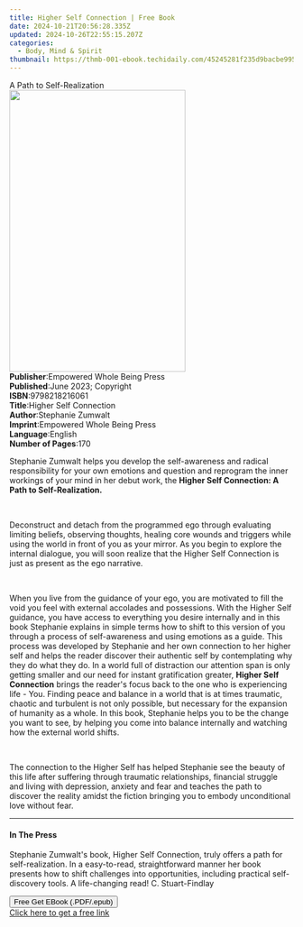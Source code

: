 ```yaml
---
title: Higher Self Connection | Free Book
date: 2024-10-21T20:56:28.335Z
updated: 2024-10-26T22:55:15.207Z
categories:
  - Body, Mind & Spirit
thumbnail: https://thmb-001-ebook.techidaily.com/45245281f235d9bacbe9957f65e4836f43e8ae41c90802ee04b702046e540af4.jpg
---
```

<main id="book-container">
  <div class="flex flex-col">
    <div class="book-brief flex-1 py-6 px-4 sm:p-6 md:py-10 md:px-8">
      <!-- brief-->
      <div class="book-brief-main">A Path to Self-Realization</div>
    </div>
    <div
      class="book-meta-info flex-1 grid gap-4 col-start-1 col-end-3 row-start-1 sm:mb-6 sm:grid-cols-4 lg:gap-6 lg:col-start-2 lg:row-end-6 lg:row-span-6 lg:mb-0"
    >
      <div
        class="book-meta-info-left place-content-center mt-4 p-4 text-sm leading-6 col-start-2 col-span-2 dark:text-slate-400"
      >
        <img
          class="w-full h-500 object-cover rounded-lg sm:h-255 sm:col-span-2 lg:col-span-full"
          src="https://img-001-ebook.techidaily.com/5c24da0235cff65dc0263312eafa0a83b257b2f96d9cd1a3b22c29c541be6c07.jpg"
          alt=""
          width="312"
          height="500"
        />
      </div>
      <div
        class="book-meta-info-right mt-2 col-start-1 row-start-2 col-span-3 self-center"
      >
        <!-- meta data  -->
        <div class="flex flex-col px-4 md:px-8">
          <div class="flex-1">
            <strong>Publisher</strong>:<span class="px-2"
              >Empowered Whole Being Press</span
            >
          </div>
          <div class="flex-1">
            <strong>Published</strong>:<span class="px-2"
              >June 2023; Copyright</span
            >
          </div>
          <div class="flex-1">
            <strong>ISBN</strong>:<span class="px-2">9798218216061</span>
          </div>
          <div class="flex-1">
            <strong>Title</strong>:<span class="px-2"
              >Higher Self Connection</span
            >
          </div>
          <div class="flex-1">
            <strong>Author</strong>:<span class="px-2">Stephanie Zumwalt</span>
          </div>
          <div class="flex-1">
            <strong>Imprint</strong>:<span class="px-2"
              >Empowered Whole Being Press</span
            >
          </div>
          <div class="flex-1">
            <strong>Language</strong>:<span class="px-2">English</span>
          </div>
          <div class="flex-1">
            <strong>Number of Pages</strong>:<span class="px-2">170</span>
          </div>
        </div>
      </div>
    </div>
    <div class="book-description flex-1 py-6 px-4 sm:p-6 md:py-10 md:px-8">
      <div class="book-description-main">
        <div accordion-content="" id="description">
          <p>
            Stephanie Zumwalt helps you develop the self-awareness and radical
            responsibility for your own emotions and question and reprogram the
            inner workings of your mind in her debut work, the
            <strong>Higher Self Connection: A Path to Self-Realization.</strong
            >&nbsp;
          </p>
          <p><br /></p>
          <p>
            Deconstruct and detach from the programmed ego through evaluating
            limiting beliefs, observing thoughts, healing core wounds and
            triggers while using the world in front of you as your
            mirror.&nbsp;As you begin to explore the internal dialogue, you will
            soon realize that the Higher Self Connection is just as present as
            the ego narrative.&nbsp;
          </p>
          <p><br /></p>
          <p>
            When you live from the guidance of your ego, you are motivated to
            fill the void you feel with external accolades and
            possessions.&nbsp;With the Higher Self guidance, you have access to
            everything you desire internally and in this book Stephanie explains
            in simple terms how to shift to this version of you through a
            process of self-awareness and using emotions as a guide.&nbsp;This
            process was developed by Stephanie and her own connection to her
            higher self and helps the reader discover their authentic self by
            contemplating why they do what they do.&nbsp;In a world full of
            distraction our attention span is only getting smaller and our need
            for instant gratification greater,
            <strong>Higher Self Connection</strong> brings the reader's focus
            back to the one who is experiencing life - You.&nbsp;Finding peace
            and balance in a world that is at times traumatic, chaotic and
            turbulent is not only possible, but necessary for the expansion of
            humanity as a whole.&nbsp;In this book, Stephanie helps you to be
            the change you want to see, by helping you come into balance
            internally and watching how the external world shifts.&nbsp;
          </p>
          <p><br /></p>
          <p>
            The connection to the Higher Self has helped Stephanie see the
            beauty of this life after suffering through traumatic relationships,
            financial struggle and living with depression, anxiety and fear and
            teaches the path to discover the reality amidst the fiction bringing
            you to embody unconditional love without fear.
          </p>
        </div>
        <div class="accordion-fader"></div>
      </div>
    </div>
    <div class="book-excerpts flex-1 py-6 px-4 sm:p-6 md:py-10 md:px-8">
      <!-- excerpts-->
      <div class="book-excerpts-main">
        <hr />
        <h4 class="placeholder placeholder-heading">
          <span>In The Press</span>
        </h4>
        <p></p>
        <p>
          Stephanie Zumwalt's book, Higher Self Connection, truly offers a path
          for self-realization. In a easy-to-read, straightforward manner her
          book presents how to shift challenges into opportunities, including
          practical self-discovery tools. A life-changing read! C.
          Stuart-Findlay
        </p>
        <p></p>
      </div>
    </div>
    <div
      class="book-about-author flex-1 py-6 px-4 sm:p-6 md:py-10 md:px-8"
    ></div>
    <div class="book-free-get flex-1 py-6 px-4 sm:p-6 md:py-10 md:px-8">
      <button
        id="btn-free-get"
        class="bg-blue-500 hover:bg-blue-700 text-white font-bold py-2 px-4 rounded"
      >
        Free Get EBook (.PDF/.epub)
      </button>
      <div id="countdown-display" class="px-2 text-lg mt-2"></div>
      <a
        id="free-link"
        class="hidden bg-blue-500 hover:bg-blue-700 text-white font-bold py-2 px-4 rounded"
        href="https://www.ebooks.com/en-us/book/210857408/higher-self-connection/stephanie-zumwalt/"
        target="_blank"
        >Click here to get a free link</a
      >
    </div>
    <script>
      let countdownTime = 0;
      let countdownInterval = null;
      document
        .getElementById('btn-free-get')
        .addEventListener('click', startCountdown);
      function startCountdown() {
        countdownTime = new Date().getTime() + 60000 * 3;
        countdownInterval = setInterval(updateCountdown, 1000);
        document.getElementById('btn-free-get').disabled = true;
        document
          .getElementById('btn-free-get')
          .classList.add('bg-gray-500', 'cursor-not-allowed');
      }
      function updateCountdown() {
        let currentTime = new Date().getTime();
        let timeLeft = countdownTime - currentTime;
        let secondsLeft = Math.floor(timeLeft / 1000);
        document.getElementById('countdown-display').innerHTML =
          `Remaining time: ${secondsLeft} seconds.`;
        if (secondsLeft <= 0) {
          clearInterval(countdownInterval);
          document.getElementById('btn-free-get').classList.add('hidden');
          document.getElementById('free-link').classList.remove('hidden');
          document.getElementById('countdown-display').innerHTML = '';
        }
      }
    </script>
  </div>
</main>

<ins class="adsbygoogle"
      style="display:block"
      data-ad-client="ca-pub-7571918770474297"
      data-ad-slot="8358498916"
      data-ad-format="auto"
      data-full-width-responsive="true"></ins>
    